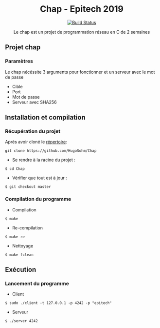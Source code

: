 <div align="center"><h1>Chap - Epitech 2019</h1>

[![Build Status](https://travis-ci.org/HugoSohm/Chap.svg?branch=master)](https://travis-ci.org/HugoSohm/Chap)

Le chap est un projet de programmation réseau en C de 2 semaines

</div>

## Projet chap

### Paramètres

Le chap nécéssite 3 arguments pour fonctionner et un serveur avec le mot de passe

- Cible
- Port
- Mot de passe
- Serveur avec SHA256

## Installation et compilation

### Récupération du projet

Après avoir cloné le [répertoire](https://github.com/HugoSohm/Chap):

```
git clone https://github.com/HugoSohm/Chap
```

- Se rendre à la racine du projet :

```
$ cd Chap
```

- Vérifier que tout est à jour :

```
$ git checkout master
```

### Compilation du programme

- Compilation

```
$ make
```

- Re-compilation

```
$ make re
```

- Nettoyage

```
$ make fclean
```

## Exécution

### Lancement du programme

- Client
```
$ sudo ./client -t 127.0.0.1 -p 4242 -p "epitech"
```

- Serveur
```
$ ./server 4242
```
